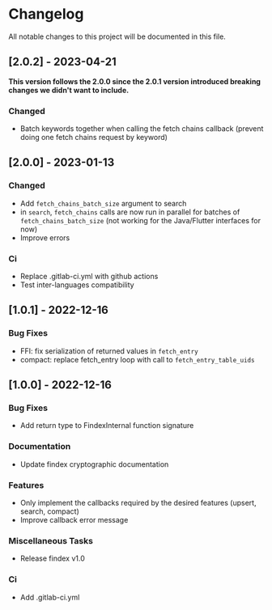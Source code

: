 # Changelog

All notable changes to this project will be documented in this file.

## [2.0.2] - 2023-04-21

**This version follows the 2.0.0 since the 2.0.1 version introduced breaking changes we didn't want to include.**

### Changed

- Batch keywords together when calling the fetch chains callback (prevent doing one fetch chains request by keyword)

## [2.0.0] - 2023-01-13

### Changed

- Add `fetch_chains_batch_size` argument to search
- in `search`, `fetch_chains` calls are now run in parallel for batches of `fetch_chains_batch_size` (not working for the Java/Flutter interfaces for now)
- Improve errors

### Ci

- Replace .gitlab-ci.yml with github actions
- Test inter-languages compatibility

## [1.0.1] - 2022-12-16

### Bug Fixes

- FFI: fix serialization of returned values in `fetch_entry`
- compact: replace fetch_entry loop with call to `fetch_entry_table_uids`

## [1.0.0] - 2022-12-16

### Bug Fixes

- Add return type to FindexInternal function signature

### Documentation

- Update findex cryptographic documentation

### Features

- Only implement the callbacks required by the desired features (upsert, search, compact)
- Improve callback error message

### Miscellaneous Tasks

- Release findex v1.0

### Ci

- Add .gitlab-ci.yml

<!-- generated by git-cliff -->
